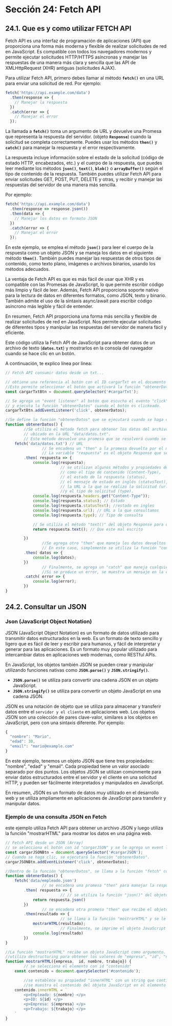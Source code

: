 # Sección 24: **Fetch API**

## 24.1. Que es y como utilizar FETCH API

Fetch API es una interfaz de programación de aplicaciones (API) que proporciona una forma más moderna y flexible de realizar solicitudes de red en JavaScript. Es compatible con todos los navegadores modernos y permite ejecutar solicitudes HTTP/HTTPS asíncronas y manejar las respuestas de una manera más clara y sencilla que las API de XMLHttpRequest (XHR) antiguas (solicitudes AJAX).

Para utilizar Fetch API, primero debes llamar al método **`fetch()`** en una URL para enviar una solicitud de red. Por ejemplo:

```jsx
fetch('https://api.example.com/data')
  .then(response => {
    // Manejar la respuesta
  })
  .catch(error => {
    // Manejar el error
  });
```

La llamada a **`fetch()`** toma un argumento de URL y devuelve una Promesa que representa la respuesta del servidor. (objeto **`Response`**) cuando la solicitud se completa correctamente. Puedes usar los métodos **`then()`** y **`catch()`** para manejar la respuesta y el error respectivamente.

La respuesta incluye información sobre el estado de la solicitud (código de estado HTTP, encabezados, etc.) y el cuerpo de la respuesta, que puedes leer mediante los métodos **`json()`**, **`text()`**, **`blob()`** o **`arrayBuffer()`** según el tipo de contenido de la respuesta.  También puedes utilizar Fetch API para enviar solicitudes GET, POST, PUT, DELETE y otras, y recibir y manejar las respuestas del servidor de una manera más sencilla.

Por ejemplo:

```jsx
fetch('https://api.example.com/data')
  .then(response => response.json())
  .then(data => {
    // Manejar los datos en formato JSON
  })
  .catch(error => {
    // Manejar el error
  });
```

En este ejemplo, se emplea el método **`json()`** para leer el cuerpo de la respuesta como un objeto JSON y se maneja los datos en el siguiente método **`then()`**. También puedes manejar las respuestas de otros tipos de contenido, como texto plano, imágenes o archivos binarios, usando los métodos adecuados.

La ventaja de Fetch API es que es más fácil de usar que XHR y es compatible con las Promesas de JavaScript, lo que permite escribir código más limpio y fácil de leer. Además, Fetch API proporciona soporte nativo para la lectura de datos en diferentes formatos, como JSON, texto y binario. También admite el uso de la sintaxis async/await para escribir código asíncrono más legible y fácil de entender.

En resumen, Fetch API proporciona una forma más sencilla y flexible de realizar solicitudes de red en JavaScript. Nos permite ejecutar solicitudes de diferentes tipos y manipular las respuestas del servidor de manera fácil y eficiente.

Este código utiliza la Fetch API de JavaScript para obtener datos de un archivo de texto (**`datos.txt`**) y mostrarlos en la consola del navegador cuando se hace clic en un botón.

A continuación, te explico línea por línea:

```jsx
// Fetch API consumir datos desde un txt...

// obtiene una referencia al botón con el ID cargarTxt en el documento HTML y lo almacena en una constante llamada cargarTxtBtn.
//Esto permite seleccionar el botón que activará la función "obtenerDatos" cuando se haga clic en él.
const cargarTxtBtn = document.querySelector('#cargarTxt');

// Se agrega un "event listener" al botón que escucha el evento "click"
// y ejecuta la función "obtenerDatos" cuando el botón es clickeado.
cargarTxtBtn.addEventListener('click', obtenerDatos);

//Se define la función "obtenerDatos" que se ejecutará cuando se haga clic en el botón "cargarTxt".
function obtenerDatos() {
		//Se utiliza el método fetch para obtener los datos del archivo de texto
		// ubicado en la URL "data/datos.txt". 
		// Este método devuelve una promesa que se resolverá cuando se complete la solicitud.
    fetch('data/datos.txt') // URL
				// Se encadena un "then" a la promesa devuelta por el método fetch para manejar la respuesta de la solicitud.
				// La variable "respuesta" es el objeto Response que se devuelve después de la solicitud.
        .then( respuesta => {
            console.log(respuesta);
						// se utilizan algunos métodos y propiedades del objeto Response para obtener información sobre la respuesta.
						// como el tipo de contenido (Content-Type), 
						// el estado de la respuesta (status),
						// el mensaje de estado en inglés (statusText),
						// la URL a la que se realizó la solicitud (url)
						//y el tipo de solicitud (type).
            console.log(respuesta.headers.get("Content-Type"));
            console.log(respuesta.status); // Estado
            console.log(respuesta.statusText); //estado en ingles
            console.log(respuesta.url); // URL a la que consultamos
            console.log(respuesta.type); // Tipo de consulta

            // Se utiliza el método "text()" del objeto Response para obtener el contenido del archivo de texto y devolverlo como una promesa en el siguiente "then".
            return respuesta.text(); // Que este mal escrito

        })
				//Se agrega otro "then" que maneja los datos devueltos por la promesa anterior. 
				// En este caso, simplemente se utiliza la función "console.log" para mostrar los datos en la consola del navegador.
        .then( datos => {
            console.log(datos);
        })
				// Finalmente, se agrega un "catch" que maneja cualquier error que pueda ocurrir durante la solicitud. 
				//Si se produce un error, se muestra un mensaje en la consola del navegador.
        .catch( error => {
            console.log(error);
        })
}
```

## 24.2. Consultar un JSON

### Json (JavaScript Object Notation)

JSON (JavaScript Object Notation) es un formato de datos utilizado para transmitir datos estructurados en la web. Es un formato de texto sencillo y ligero que es fácil de leer y escribir para humanos, y fácil de interpretar y generar para las aplicaciones. Es un formato muy popular utilizado para intercambiar datos en aplicaciones web modernas, como RESTful APIs.

En JavaScript, los objetos también JSON se pueden crear y manipular utilizando funciones nativas como **`JSON.parse()`** y **`JSON.stringify()`**. 

- **`JSON.parse()`** se utiliza para convertir una cadena JSON en un objeto JavaScript.
- **`JSON.stringify()`** se utiliza para convertir un objeto JavaScript en una cadena JSON.

JSON es una notación de objeto que se utiliza para almacenar y transferir datos entre el `servidor y el cliente` en aplicaciones web. Los objetos JSON son una colección de pares clave-valor, similares a los objetos en JavaScript, pero con una sintaxis diferente. Por ejemplo:

```jsx
{
  "nombre": "Mario",
  "edad": 30,
  "email": "mario@example.com"
}
```

En este ejemplo, tenemos un objeto JSON que tiene tres propiedades: "nombre", "edad" y "email". Cada propiedad tiene un valor asociado separado por dos puntos. Los objetos JSON se utilizan comúnmente para enviar datos estructurados entre el servidor y el cliente en una solicitud HTTP, y pueden ser fácilmente interpretados y manipulados en JavaScript.

En resumen, JSON es un formato de datos muy utilizado en el desarrollo web y se utiliza ampliamente en aplicaciones de JavaScript para transferir y manipular datos.

### Ejemplo de una consulta JSON en Fetch

este ejemplo utiliza Fetch API para obtener un archivo JSON y luego utiliza la función "mostrarHTML" para mostrar los datos en una página web.

```jsx
// Fetch API desde un JSON (Array)
// se selecciona el botón con id "cargarJSON" y se le agrega un event listener que espera que se haga clic en él.
const cargarJSONBtn = document.querySelector('#cargarJSON');
// Cuando se haga clic, se ejecutará la función "obtenerDatos".
cargarJSONBtn.addEventListener('click', obtenerDatos);

//Dentro de la función "obtenerDatos", se llama a la función "fetch" con la ruta del archivo "empleado.json" como argumento y realiza una solicitud HTTP GET a la ruta "data/empleado.json" para obtener los datos del empleado.
function obtenerDatos() {
    fetch('data/empleado.json') 
				// se encadena una promesa "then" para manejar la respuesta del método "fetch()".
        .then( respuesta => {
						// // se utiliza la función "json()" del objeto "respuesta" para convertir los datos JSON en un objeto JavaScript.
            return respuesta.json()
        }) 
				// se encadena otra promesa "then" que recibe el objeto JavaScript resultante.
        .then(resultado => {
						// se llama a la función "mostrarHTML" y se le pasa el objeto JavaScript como argumento.
            mostrarHTML(resultado);
						// Finalmente, se imprime el objeto JavaScript en la consola del navegador utilizando la función "console.log".
            console.log(resultado)
        })
}

//La función "mostrarHTML" recibe un objeto JavaScript como argumento.
//utiliza destructuring para obtener los valores de "empresa", "id", "nombre" y "trabajo"
function mostrarHTML({empresa,  id, nombre, trabajo}) {
		// se selecciona el elemento con id "contenido"
    const contenido = document.querySelector('#contenido');

		//se establece su propiedad "innerHTML" con un string que contiene los valores del objeto JavaScript
		//se muestra el contenido del objeto JavaScript en el elemento "contenido" del HTML.
    contenido.innerHTML = `
        <p>Empleado: ${nombre} </p>
        <p>ID: ${id} </p>
        <p>Empresa: ${empresa} </p>
        <p>Trabajo: ${trabajo} </p>
    `
}
```